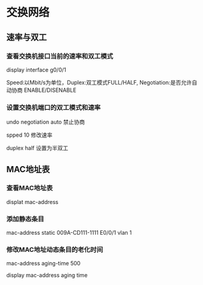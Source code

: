 # 交换网络 

## 速率与双工

### 查看交换机接口当前的速率和双工模式

display interface g0/0/1

Speed:以Mbit/s为单位，Duplex:双工模式FULL/HALF, Negotiation:是否允许自动协商 ENABLE/DISENABLE

### 设置交换机端口的双工模式和速率

undo negotiation auto  禁止协商

spped 10 修改速率

duplex half 设置为半双工

## MAC地址表

### 查看MAC地址表

displat mac-address

### 添加静态条目

mac-address static 009A-CD111-1111 E0/0/1 vlan 1

### 修改MAC地址动态条目的老化时间

mac-address aging-time 500

display mac-address aging time